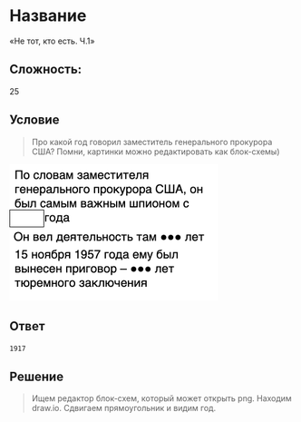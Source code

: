 # Название
«Не тот, кто есть. Ч.1»

## Сложность:
25

## Условие
> Про какой год говорил заместитель генерального прокурора США?
> Помни, картинки можно редактировать как блок-схемы)

![](task.png)

## Ответ
`1917`

## Решение
> Ищем редактор блок-схем, который может открыть png. Находим draw.io. Сдвигаем прямоугольник и видим год.
